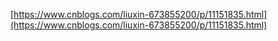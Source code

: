 [https://www.cnblogs.com/liuxin-673855200/p/11151835.html](https://www.cnblogs.com/liuxin-673855200/p/11151835.html)

